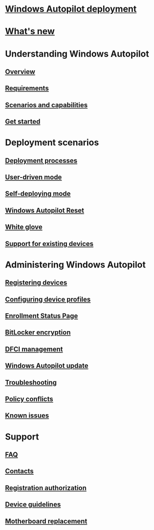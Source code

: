 # [Windows Autopilot deployment](index.md)
# [What's new](windows-autopilot-whats-new.md)
# Understanding Windows Autopilot
## [Overview](windows-autopilot.md)
## [Requirements](windows-autopilot-requirements.md)
## [Scenarios and capabilities](windows-autopilot-scenarios.md)
## [Get started](demonstrate-deployment-on-vm.md)

# Deployment scenarios
## [Deployment processes](deployment-process.md)
## [User-driven mode](user-driven.md)
## [Self-deploying mode](self-deploying.md)
## [Windows Autopilot Reset](windows-autopilot-reset.md)
## [White glove](white-glove.md)
## [Support for existing devices](existing-devices.md)

# Administering Windows Autopilot
## [Registering devices](add-devices.md)
## [Configuring device profiles](profiles.md)
## [Enrollment Status Page](enrollment-status.md)
## [BitLocker encryption](bitlocker.md)
## [DFCI management](dfci-management.md)
## [Windows Autopilot update](autopilot-update.md)
## [Troubleshooting](troubleshooting.md)
## [Policy conflicts](policy-conflicts.md)
## [Known issues](known-issues.md)

# Support
## [FAQ](autopilot-faq.md)
## [Contacts](autopilot-support.md)
## [Registration authorization](registration-auth.md)
## [Device guidelines](autopilot-device-guidelines.md)
## [Motherboard replacement](autopilot-mbr.md)

